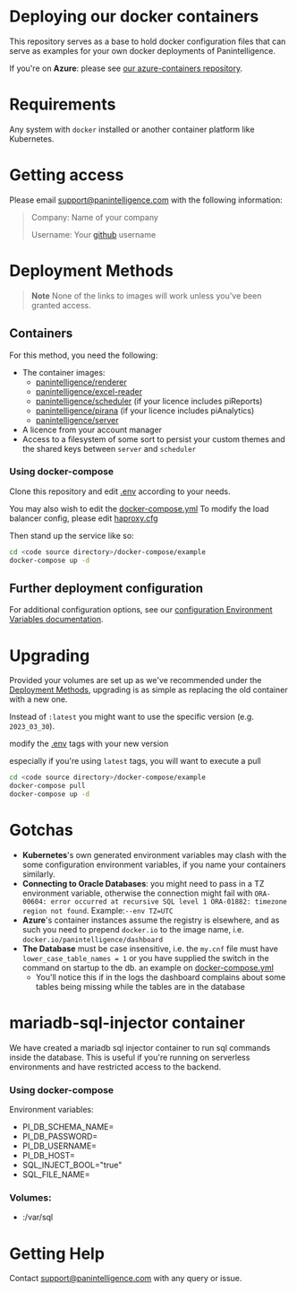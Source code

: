 # Deploying our docker containers

This repository serves as a base to hold docker configuration files that can serve as examples for your own docker deployments of Panintelligence.

If you're on **Azure**: please see [our azure-containers repository](https://github.com/Panintelligence/azure-containers).

# Requirements
Any system with `docker` installed or another container platform like Kubernetes.

# Getting access

Please email support@panintelligence.com with the following information:

> Company: Name of your company
>
> Username: Your [github](https://www.github.com/) username

# Deployment Methods


> **Note**
> None of the links to images will work unless you've been granted access.

## Containers
For this method, you need the following:
* The container images:
  * [panintelligence/renderer](https://github.com/orgs/pi-cr/packages/container/package/renderer)
  * [panintelligence/excel-reader](https://github.com/orgs/pi-cr/packages/container/package/excel-reader)
  * [panintelligence/scheduler](https://github.com/orgs/pi-cr/packages/container/package/scheduler) (if your licence includes piReports)
  * [panintelligence/pirana](https://github.com/orgs/pi-cr/packages/container/package/pirana) (if your licence includes piAnalytics)
  * [panintelligence/server](https://github.com/orgs/pi-cr/packages/container/package/server)
* A licence from your account manager
* Access to a filesystem of some sort to persist your custom themes and the shared keys between `server` and `scheduler`

### Using docker-compose
Clone this repository and edit [.env](docker-compose/example/.env) according to your needs.

You may also wish to edit the [docker-compose.yml](docker-compose/example/docker-compose.yml)
To modify the load balancer config, please edit [haproxy.cfg](docker-compose/example/haproxy/haproxy.cfg)

Then stand up the service like so:
```bash
cd <code source directory>/docker-compose/example
docker-compose up -d
```

## Further deployment configuration
For additional configuration options, see our [configuration Environment Variables documentation](https://panintelligence.atlassian.net/wiki/spaces/PD/pages/34374123/Environment+Variables).


# Upgrading
Provided your volumes are set up as we've recommended under the [Deployment Methods](#deployment-methods), 
upgrading is as simple as replacing the old container with a new one.

Instead of `:latest` you might want to use the specific version (e.g. `2023_03_30`).

modify the [.env](docker-compose/example/.env) tags with your new version

especially if you're using `latest` tags, you will want to execute a pull
```bash
cd <code source directory>/docker-compose/example
docker-compose pull
docker-compose up -d
```


# Gotchas
* **Kubernetes**'s own generated environment variables may clash with the some configuration environment variables, if you name your containers similarly.
* **Connecting to Oracle Databases**: you might need to pass in a TZ environment variable, otherwise the connection might fail with `ORA-00604: error occurred at recursive SQL level 1 ORA-01882: timezone region not found`. Example:`--env TZ=UTC`
* **Azure**'s container instances assume the registry is elsewhere, and as such you need to prepend `docker.io` to the image name, i.e. `docker.io/panintelligence/dashboard`
* **The Database** must be case insensitive, i.e. the `my.cnf` file must have `lower_case_table_names = 1` or you have supplied the switch in the command on startup to the db.  an example on [docker-compose.yml](docker-compose/example/docker-compose.yml)
  * You'll notice this if in the logs the dashboard complains about some tables being missing while the tables are in the database

# mariadb-sql-injector container
We have created a mariadb sql injector container to run sql commands inside the database. This is useful if you're running on serverless environments and have restricted access to the backend.
### Using docker-compose
Environment variables:
  - PI_DB_SCHEMA_NAME=<db schema name>
  - PI_DB_PASSWORD=<db password>
  - PI_DB_USERNAME=<db username>
  - PI_DB_HOST=<db host>
  - SQL_INJECT_BOOL="true"
  - SQL_FILE_NAME=<db sql file>
### Volumes:
 - <sql source directory>:/var/sql


# Getting Help
Contact support@panintelligence.com with any query or issue.
